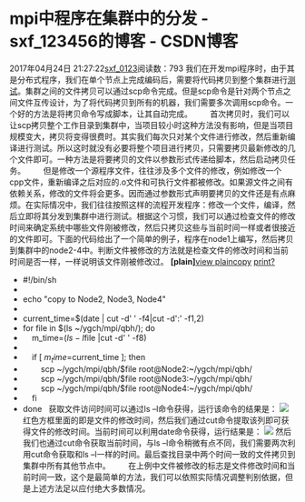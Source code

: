 # mpi中程序在集群中的分发 - sxf_123456的博客 - CSDN博客
2017年04月24日 21:27:22[sxf_0123](https://me.csdn.net/sxf_123456)阅读数：793
我们在开发mpi程序时，由于其是分布式程序，我们在单个节点上完成编码后，需要将代码拷贝到整个集群进行[测试](http://lib.csdn.net/base/softwaretest)。集群之间的文件拷贝可以通过scp命令完成。但是scp命令是针对两个节点之间文件互传设计，为了将代码拷贝到所有的机器，我们需要多次调用scp命令。一个好的方法是将拷贝命令写成脚本，让其自动完成。
       首次拷贝时，我们可以让scp拷贝整个工作目录到集群中，当项目较小时这种方法没有影响，但是当项目规模变大，拷贝将变得很费时。其实我们每次只对某个文件进行修改，然后重新编译进行测试。所以这时就没有必要将整个项目进行拷贝，只需要拷贝最新修改的几个文件即可。一种方法是将要拷贝的文件以参数形式传递给脚本，然后启动拷贝任务。
       但是修改一个源程序文件，往往涉及多个文件的修改，例如修改一个cpp文件，重新编译之后对应的.o文件和可执行文件都被修改。如果源文件之间有依赖关系，修改的文件将会更多。因而通过参数形式声明要拷贝的文件还是有点麻烦。在实际情况中，我们往往按照这样的流程开发程序：修改一个文件，编译，然后立即将其分发到集群中进行测试。根据这个习惯，我们可以通过检查文件的修改时间来确定系统中哪些文件刚被修改，然后只拷贝这些与当前时间一样或者很接近的文件即可。下面的代码给出了一个简单的例子，程序在node1上编写，然后拷贝到集群中的node2-4中。判断文件被修改的方法就是检查文件的修改时间和当前时间是否一样，一样说明该文件刚被修改过。
**[plain]**[view
 plain](http://blog.csdn.net/yutianzuijin/article/details/9360281#)[copy](http://blog.csdn.net/yutianzuijin/article/details/9360281#)
[print](http://blog.csdn.net/yutianzuijin/article/details/9360281#)[?](http://blog.csdn.net/yutianzuijin/article/details/9360281#)
- #!/bin/sh  
- 
- echo "copy to Node2, Node3, Node4"  
- 
- current_time=$(date | cut -d' ' -f4|cut -d':' -f1,2)  
- for file in $(ls ~/ygch/mpi/qbh/); do  
-     m_time=$(ls -l $file |cut -d' ' -f8)  
- 
-     if [ $m_time = $current_time ]; then  
-         scp ~/ygch/mpi/qbh/$file root@Node2:~/ygch/mpi/qbh/  
-         scp ~/ygch/mpi/qbh/$file root@Node3:~/ygch/mpi/qbh/  
-         scp ~/ygch/mpi/qbh/$file root@Node4:~/ygch/mpi/qbh/  
-     fi  
- done  
获取文件访问时间可以通过ls –l命令获得，运行该命令的结果是：
![](https://img-blog.csdn.net/20130717210241796)
红色方框里面的即是文件的修改时间，然后我们通过cut命令提取该列即可获得文件的修改时间。当前时间可以利用date命令获得，运行结果是：
![](https://img-blog.csdn.net/20130717210255593)
然后我们也通过cut命令获取当前时间，与ls –l命令稍微有点不同，我们需要两次利用cut命令获取和ls –l一样的时间。最后查找目录中两个时间一致的文件拷贝到集群中所有其他节点中。
       在上例中文件被修改的标志是文件修改时间和当前时间一致，这个是最简单的方法，我们可以依照实际情况调整判别依据，但是上述方法足以应付绝大多数情况。
